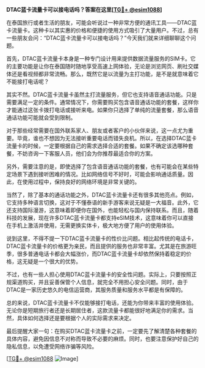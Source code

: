 **DTAC蓝卡流量卡可以接电话吗？答案在这里[[TG💪+ @esim1088](https://t.me/s/esim1088)]**

在泰国旅行或者生活的朋友，可能会听说过一种非常方便的通讯工具——DTAC蓝卡流量卡。这种卡以其实惠的价格和便捷的使用方式吸引了大量用户。不过，总有一些朋友会问：“DTAC蓝卡流量卡可以接电话吗？”今天我们就来详细聊聊这个问题。

首先，DTAC蓝卡流量卡本身是一种专门设计用来提供数据流量服务的SIM卡。它的主要功能是让你在泰国随时随地享受高速上网体验，无论是浏览网页、刷社交媒体还是看视频都非常流畅。那么，既然它是以流量为主打功能，是不是就意味着它不能接打电话呢？

其实不然。DTAC蓝卡流量卡虽然主打流量服务，但它也支持语音通话功能。只是需要满足一定的条件。通常情况下，你需要购买包含语音通话功能的套餐，这样你才能通过这张卡拨打电话或接听来电。如果你只选择了单纯的流量套餐，那么语音通话功能可能就会受到限制。

对于那些经常需要在国外联系家人、朋友或者客户的小伙伴来说，这一点尤为重要。毕竟，谁也不想因为无法接听重要电话而错失良机。所以，在选择DTAC蓝卡流量卡的时候，一定要根据自己的需求选择合适的套餐。如果不确定该选哪种套餐，不妨咨询一下客服人员，他们会为你推荐最适合你的方案。

另外，需要注意的是，即使选择了包含语音通话功能的套餐，也有可能会在某些特定场景下遇到接听困难的情况。比如网络信号不好时，可能会影响通话质量。因此，在使用过程中，保持良好的网络环境是非常关键的。

当然了，除了基本的通话功能之外，DTAC蓝卡流量卡还有很多其他亮点。例如，它支持多种语言切换，这对于不懂泰语的新手游客来说无疑是一大福音。此外，它还支持国际漫游，这意味着即便你在国外，也能轻松与国内保持联系。而且，随着科技的发展，现在许多DTAC蓝卡流量卡都支持eSIM技术，这意味着你可以直接在手机上激活并使用，无需更换实体卡，极大地方便了用户的使用体验。

说到这里，不得不提一下DTAC蓝卡流量卡的性价比问题。相比起传统的电话卡，DTAC蓝卡流量卡的价格更为亲民，而且提供的服务也非常丰富。尤其是在旅游旺季，很多普通电话卡都会大幅涨价，而DTAC蓝卡流量卡却依然保持着稳定的价格，这无疑是一个很大的优势。

不过，也有一些人担心使用DTAC蓝卡流量卡的安全性问题。实际上，只要按照正规渠道购买，并且妥善保管个人信息，就完全不用担心安全问题。同时，由于DTAC是一家历史悠久的电信运营商，其服务质量和服务水平都是有保障的。

总的来说，DTAC蓝卡流量卡不仅能够接打电话，还能为你带来丰富的使用体验。无论你是短期旅行者还是长期居住者，这款流量卡都能很好地满足你的需求。当然，具体如何选择还是要根据个人的实际需求来决定。

最后提醒大家一句：在购买DTAC蓝卡流量卡之前，一定要先了解清楚各种套餐的具体内容，避免因信息不对称而导致不必要的麻烦。同时，也要注意保护好自己的隐私信息，以免遭受网络诈骗等风险。

[[TG💪+ @esim1088](https://t.me/s/esim1088) ![Image](https://i.postimg.cc/4NQfJmqS/Snipaste-2025-05-13-00-14-12.png)]